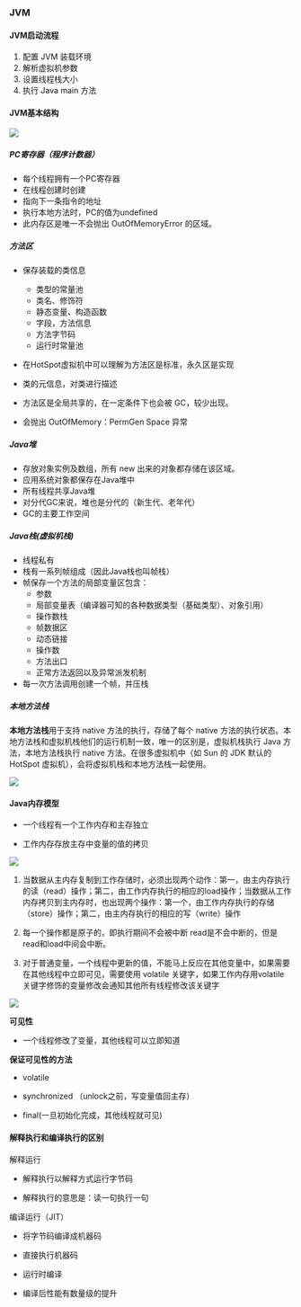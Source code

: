 ### JVM 

#### JVM启动流程

1. 配置 JVM 装载环境 
2. 解析虚拟机参数 
3. 设置线程栈大小 
4. 执行 Java main 方法

#### JVM基本结构

![](https://cdn.sinaimg.cn.52ecy.cn/large/005BYqpgly1g47uhopk50j30ob0e97cr.jpg)

##### PC寄存器（程序计数器）

- 每个线程拥有一个PC寄存器
- 在线程创建时创建
- 指向下一条指令的地址
- 执行本地方法时，PC的值为undefined
- 此内存区是唯一不会抛出 OutOfMemoryError 的区域。

##### 方法区

- 保存装载的类信息

  - 类型的常量池
  - 类名、修饰符
  - 静态变量、构造函数
  - 字段，方法信息
  - 方法字节码
  - 运行时常量池
- 在HotSpot虚拟机中可以理解为方法区是标准，永久区是实现
- 类的元信息，对类进行描述
- 方法区是全局共享的，在一定条件下也会被 GC，较少出现。
- 会抛出 OutOfMemory：PermGen Space 异常

##### Java堆

- 存放对象实例及数组，所有 new 出来的对象都存储在该区域。
- 应用系统对象都保存在Java堆中 
- 所有线程共享Java堆
- 对分代GC来说，堆也是分代的（新生代、老年代）
- GC的主要工作空间

##### Java栈(虚拟机栈)

- 线程私有
- 栈有一系列帧组成（因此Java栈也叫帧栈）
- 帧保存一个方法的局部变量区包含：
  - 参数
  - 局部变量表（编译器可知的各种数据类型（基础类型）、对象引用）
  - 操作数栈
  - 帧数据区
  - 动态链接
  - 操作数
  - 方法出口
  - 正常方法返回以及异常派发机制
- 每一次方法调用创建一个帧，并压栈 

##### 本地方法栈

 **本地方法栈**用于支持 native 方法的执行，存储了每个 native 方法的执行状态。本地方法栈和虚拟机栈他们的运行机制一致，唯一的区别是，虚拟机栈执行 Java 方法，本地方法栈执行 native 方法。在很多虚拟机中（如 Sun 的 JDK 默认的 HotSpot 虚拟机），会将虚拟机栈和本地方法栈一起使用。





![](https://cdn.sinaimg.cn.52ecy.cn/large/005BYqpgly1g47vxp2io1j30nm0asq61.jpg)

#### Java内存模型

- 一个线程有一个工作内存和主存独立

- 工作内存存放主存中变量的值的拷贝

![](https://cdn.sinaimg.cn.52ecy.cn/large/005BYqpgly1g47w7qy2e8j30h708owef.jpg)

1. 当数据从主内存复制到工作存储时，必须出现两个动作：第一，由主内存执行的读（read）操作；第二，由工作内存执行的相应的load操作；当数据从工作内存拷贝到主内存时，也出现两个操作：第一个，由工作内存执行的存储（store）操作；第二，由主内存执行的相应的写（write）操作

2. 每一个操作都是原子的，即执行期间不会被中断 read是不会中断的，但是read和load中间会中断。

3. 对于普通变量，一个线程中更新的值，不能马上反应在其他变量中，如果需要在其他线程中立即可见，需要使用 volatile 关键字，如果工作内存用volatile 关键字修饰的变量修改会通知其他所有线程修改该关键字

![](https://cdn.sinaimg.cn.52ecy.cn/large/005BYqpgly1g47wehya64j30bt0ajwf7.jpg)

**可见性**

- 一个线程修改了变量，其他线程可以立即知道

**保证可见性的方法**

- volatile

- synchronized （unlock之前，写变量值回主存）

- final(一旦初始化完成，其他线程就可见)

#### 解释执行和编译执行的区别

解释运行

- 解释执行以解释方式运行字节码

- 解释执行的意思是：读一句执行一句

编译运行（JIT）

- 将字节码编译成机器码

- 直接执行机器码

- 运行时编译

- 编译后性能有数量级的提升







